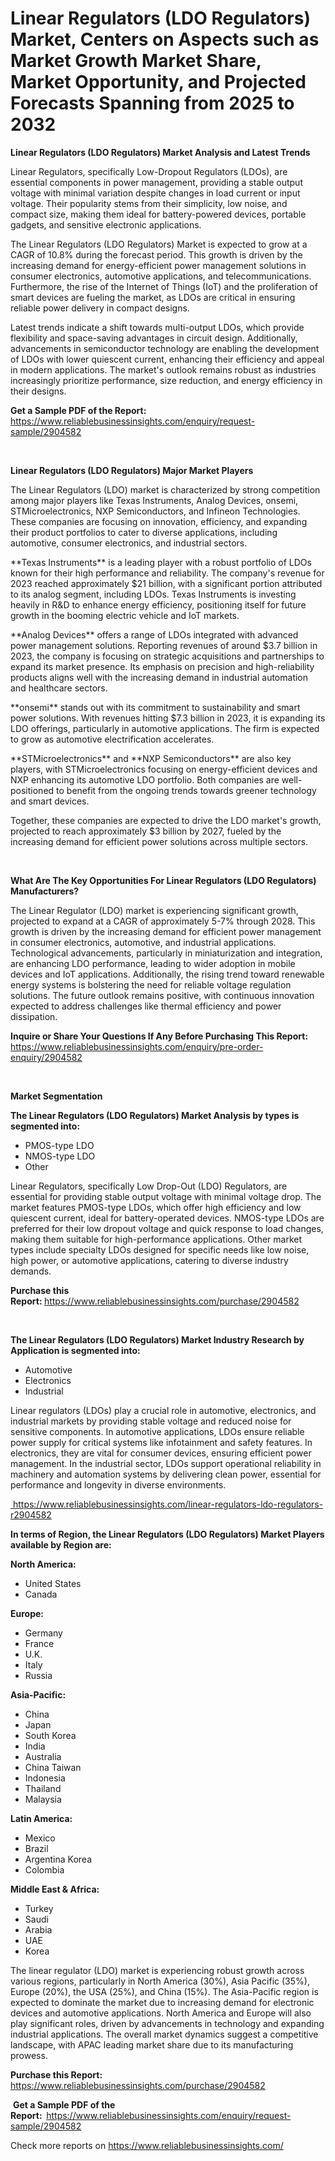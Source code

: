 <p><h1>Linear Regulators (LDO Regulators) Market, Centers on Aspects such as Market Growth Market Share, Market Opportunity, and Projected Forecasts Spanning from 2025 to 2032</h1></p><p><strong>Linear Regulators (LDO Regulators) Market Analysis and Latest Trends</strong></p>
<p><p>Linear Regulators, specifically Low-Dropout Regulators (LDOs), are essential components in power management, providing a stable output voltage with minimal variation despite changes in load current or input voltage. Their popularity stems from their simplicity, low noise, and compact size, making them ideal for battery-powered devices, portable gadgets, and sensitive electronic applications. </p><p>The Linear Regulators (LDO Regulators) Market is expected to grow at a CAGR of 10.8% during the forecast period. This growth is driven by the increasing demand for energy-efficient power management solutions in consumer electronics, automotive applications, and telecommunications. Furthermore, the rise of the Internet of Things (IoT) and the proliferation of smart devices are fueling the market, as LDOs are critical in ensuring reliable power delivery in compact designs. </p><p>Latest trends indicate a shift towards multi-output LDOs, which provide flexibility and space-saving advantages in circuit design. Additionally, advancements in semiconductor technology are enabling the development of LDOs with lower quiescent current, enhancing their efficiency and appeal in modern applications. The market's outlook remains robust as industries increasingly prioritize performance, size reduction, and energy efficiency in their designs.</p></p>
<p><strong>Get a Sample PDF of the Report:&nbsp;</strong> <a href="https://www.reliablebusinessinsights.com/enquiry/request-sample/2904582?utm_campaign=3356&utm_medium=2&utm_source=Github&utm_content=ia&utm_term=12032025&utm_id=linear-regulators-ldo-regulators">https://www.reliablebusinessinsights.com/enquiry/request-sample/2904582</a></p>
<p>&nbsp;</p>
<p><strong>Linear Regulators (LDO Regulators) Major Market Players</strong></p>
<p><p>The Linear Regulators (LDO) market is characterized by strong competition among major players like Texas Instruments, Analog Devices, onsemi, STMicroelectronics, NXP Semiconductors, and Infineon Technologies. These companies are focusing on innovation, efficiency, and expanding their product portfolios to cater to diverse applications, including automotive, consumer electronics, and industrial sectors.</p><p>**Texas Instruments** is a leading player with a robust portfolio of LDOs known for their high performance and reliability. The company's revenue for 2023 reached approximately $21 billion, with a significant portion attributed to its analog segment, including LDOs. Texas Instruments is investing heavily in R&D to enhance energy efficiency, positioning itself for future growth in the booming electric vehicle and IoT markets.</p><p>**Analog Devices** offers a range of LDOs integrated with advanced power management solutions. Reporting revenues of around $3.7 billion in 2023, the company is focusing on strategic acquisitions and partnerships to expand its market presence. Its emphasis on precision and high-reliability products aligns well with the increasing demand in industrial automation and healthcare sectors.</p><p>**onsemi** stands out with its commitment to sustainability and smart power solutions. With revenues hitting $7.3 billion in 2023, it is expanding its LDO offerings, particularly in automotive applications. The firm is expected to grow as automotive electrification accelerates.</p><p>**STMicroelectronics** and **NXP Semiconductors** are also key players, with STMicroelectronics focusing on energy-efficient devices and NXP enhancing its automotive LDO portfolio. Both companies are well-positioned to benefit from the ongoing trends towards greener technology and smart devices.</p><p>Together, these companies are expected to drive the LDO market's growth, projected to reach approximately $3 billion by 2027, fueled by the increasing demand for efficient power solutions across multiple sectors.</p></p>
<p>&nbsp;</p>
<p><strong>What Are The Key Opportunities For Linear Regulators (LDO Regulators) Manufacturers?</strong></p>
<p><p>The Linear Regulator (LDO) market is experiencing significant growth, projected to expand at a CAGR of approximately 5-7% through 2028. This growth is driven by the increasing demand for efficient power management in consumer electronics, automotive, and industrial applications. Technological advancements, particularly in miniaturization and integration, are enhancing LDO performance, leading to wider adoption in mobile devices and IoT applications. Additionally, the rising trend toward renewable energy systems is bolstering the need for reliable voltage regulation solutions. The future outlook remains positive, with continuous innovation expected to address challenges like thermal efficiency and power dissipation.</p></p>
<p><strong>Inquire or Share Your Questions If Any Before Purchasing This Report:</strong> <a href="https://www.reliablebusinessinsights.com/enquiry/pre-order-enquiry/2904582?utm_campaign=3356&utm_medium=2&utm_source=Github&utm_content=ia&utm_term=12032025&utm_id=linear-regulators-ldo-regulators">https://www.reliablebusinessinsights.com/enquiry/pre-order-enquiry/2904582</a></p>
<p>&nbsp;</p>
<p><strong>Market Segmentation</strong></p>
<p><strong>The Linear Regulators (LDO Regulators) Market Analysis by types is segmented into:</strong></p>
<p><ul><li>PMOS-type LDO</li><li>NMOS-type LDO</li><li>Other</li></ul></p>
<p><p>Linear Regulators, specifically Low Drop-Out (LDO) Regulators, are essential for providing stable output voltage with minimal voltage drop. The market features PMOS-type LDOs, which offer high efficiency and low quiescent current, ideal for battery-operated devices. NMOS-type LDOs are preferred for their low dropout voltage and quick response to load changes, making them suitable for high-performance applications. Other market types include specialty LDOs designed for specific needs like low noise, high power, or automotive applications, catering to diverse industry demands.</p></p>
<p><strong>Purchase this Report:&nbsp;</strong><a href="https://www.reliablebusinessinsights.com/purchase/2904582?utm_campaign=3356&utm_medium=2&utm_source=Github&utm_content=ia&utm_term=12032025&utm_id=linear-regulators-ldo-regulators">https://www.reliablebusinessinsights.com/purchase/2904582</a></p>
<p>&nbsp;</p>
<p><strong>The Linear Regulators (LDO Regulators) Market Industry Research by Application is segmented into:</strong></p>
<p><ul><li>Automotive</li><li>Electronics</li><li>Industrial</li></ul></p>
<p><p>Linear regulators (LDOs) play a crucial role in automotive, electronics, and industrial markets by providing stable voltage and reduced noise for sensitive components. In automotive applications, LDOs ensure reliable power supply for critical systems like infotainment and safety features. In electronics, they are vital for consumer devices, ensuring efficient power management. In the industrial sector, LDOs support operational reliability in machinery and automation systems by delivering clean power, essential for performance and longevity in diverse environments.</p></p>
<p><a href="https://www.reliablebusinessinsights.com/linear-regulators-ldo-regulators-r2904582?utm_campaign=3356&utm_medium=2&utm_source=Github&utm_content=ia&utm_term=12032025&utm_id=linear-regulators-ldo-regulators">&nbsp;https://www.reliablebusinessinsights.com/linear-regulators-ldo-regulators-r2904582</a></p>
<p><strong>In terms of Region, the Linear Regulators (LDO Regulators) Market Players available by Region are:</strong></p>
<p>
    <p> <strong> North America: </strong>
        <ul>
            <li>United States</li>
            <li>Canada</li>
        </ul>
        </p> 
    <p> <strong> Europe: </strong>
        <ul>
            <li>Germany</li>
            <li>France</li>
            <li>U.K.</li>
            <li>Italy</li>
            <li>Russia</li>
        </ul>
        </p> 
    <p> <strong> Asia-Pacific: </strong>
        <ul>
            <li>China</li>
            <li>Japan</li>
            <li>South Korea</li>
            <li>India</li>
            <li>Australia</li>
            <li>China Taiwan</li>
            <li>Indonesia</li>
            <li>Thailand</li>
            <li>Malaysia</li>
        </ul>
        </p> 
    <p> <strong> Latin America: </strong>
        <ul>
            <li>Mexico</li>
            <li>Brazil</li>
            <li>Argentina Korea</li>
            <li>Colombia</li>
        </ul>
        </p> 
    <p> <strong> Middle East & Africa: </strong>
        <ul>
            <li>Turkey</li>
            <li>Saudi</li>
            <li>Arabia</li>
            <li>UAE</li>
            <li>Korea</li>
        </ul>
    </p>
    </p>
<p><p>The linear regulator (LDO) market is experiencing robust growth across various regions, particularly in North America (30%), Asia Pacific (35%), Europe (20%), the USA (25%), and China (15%). The Asia-Pacific region is expected to dominate the market due to increasing demand for electronic devices and automotive applications. North America and Europe will also play significant roles, driven by advancements in technology and expanding industrial applications. The overall market dynamics suggest a competitive landscape, with APAC leading market share due to its manufacturing prowess.</p></p>
<p><strong>Purchase this Report: </strong><a href="https://www.reliablebusinessinsights.com/purchase/2904582?utm_campaign=3356&utm_medium=2&utm_source=Github&utm_content=ia&utm_term=12032025&utm_id=linear-regulators-ldo-regulators">https://www.reliablebusinessinsights.com/purchase/2904582</a></p>
<p>&nbsp;<strong>Get a Sample PDF of the Report:&nbsp;&nbsp;</strong><a href="https://www.reliablebusinessinsights.com/enquiry/request-sample/2904582?utm_campaign=3356&utm_medium=2&utm_source=Github&utm_content=ia&utm_term=12032025&utm_id=linear-regulators-ldo-regulators">https://www.reliablebusinessinsights.com/enquiry/request-sample/2904582</a></p>
<p><strong></strong></p>
<p>Check more reports on <a href="https://www.reliablebusinessinsights.com/?utm_campaign=3356&utm_medium=2&utm_source=Github&utm_content=ia&utm_term=12032025&utm_id=linear-regulators-ldo-regulators">https://www.reliablebusinessinsights.com/</a></p>